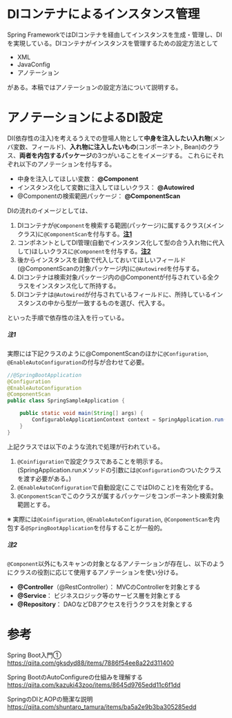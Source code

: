 # DIコンテナによるインスタンス管理

Spring FrameworkではDIコンテナを経由してインスタンスを生成・管理し、DIを実現している。DIコンテナがインスタンスを管理するための設定方法として

- XML
- JavaConfig
- アノテーション

がある。本稿ではアノテーションの設定方法について説明する。



# アノテーションによるDI設定
DI(依存性の注入)を考えるうえでの登場人物として**中身を注入したい入れ物**(メンバ変数、フィールド)、**入れ物に注入したいもの**(コンポーネント, Bean)のクラス、**両者を内包するパッケージ**の3つがいることをイメージする。
これらにそれぞれ以下のアノテーションを付与する。

- 中身を注入してほしい変数： **@Component**
- インスタンス化して変数に注入してほしいクラス： **@Autowired**
- @Componentの検索範囲パッケージ： **@ComponentScan**

DIの流れのイメージとしては、
1. DIコンテナが`@Component`を検索する範囲(パッケージ)に属するクラス(メインクラス)に`@ComponentScan`を付与する。[**注1**](#注1)
1. コンポネントとしてDI管理(自動でインスタンス化して型の合う入れ物に代入して)ほしいクラスに`@Component`を付与する。[**注2**](#注2)
1. 後からインスタンスを自動で代入しておいてほしいフィールド(@ComponentScanの対象パッケージ内)に`@Autowired`を付与する。
1. DIコンテナは検索対象パッケージ内の@Componentが付与されている全クラスをインスタンス化して所持する。
1. DIコンテナは`@Autowired`が付与されているフィールドに、所持しているインスタンスの中から型が一致するものを選び、代入する。

といった手順で依存性の注入を行っている。

##### **注1** 
実際には下記クラスのように@ComponentScanのほかに`@Configuration`, `@EnableAutoConfiguration`の付与が合わせて必要。
   
```java
//@SpringBootApplication
@Configuration
@EnableAutoConfiguration
@ComponentScan
public class SpringSampleApplication {

    public static void main(String[] args) {
        ConfigurableApplicationContext context = SpringApplication.run(SpringSampleApplication.class, args);
    }
}
```

上記クラスでは以下のような流れで処理が行われている。
1. `@Coinfiguration`で設定クラスであることを明示する。(SpringApplication.runメソッドの引数には`@Configuration`のついたクラスを渡す必要がある。)
1. `@EnableAutoConfiguration`で自動設定(ここではDIのこと)を有効化する。
1. `@ConpomentScan`でこのクラスが属するパッケージをコンポーネント検索対象範囲とする。

※ 実際には`@Coinfiguration`, `@EnableAutoConfiguration`, `@ConpomentScan`を内包する`@SpringBootApplication`を付与することが一般的。

##### **注2** 
`@Component`以外にもスキャンの対象となるアノテーションが存在し、以下のようにクラスの役割に応じて使用するアノテーションを使い分ける。
- **@Controller**（@RestController）： MVCのControllerを対象とする
- **@Service**： ビジネスロジック等のサービス層を対象とする
- **@Repository**： DAOなどDBアクセスを行うクラスを対象とする

# 参考
Spring Boot入門①  
https://qiita.com/gksdyd88/items/7886f54ee8a22d311400

Spring BootのAutoConfigureの仕組みを理解する  
https://qiita.com/kazuki43zoo/items/8645d9765edd11c6f1dd

SpringのDIとAOPの簡潔な説明  
https://qiita.com/shuntaro_tamura/items/ba5a2e9b3ba305285edd
